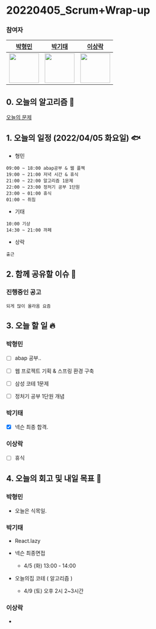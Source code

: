 # 20220405_Scrum+Wrap-up

### 참여자

| [박형민](https://github.com/npnppn)  | [박기태](https://github.com/idiot-kitto)   | [이상락](https://github.com/SangRakee)  |
| :------: | :------: | :------:
|<img src="https://github.com/npnppn.png" width="80"> | <img src="https://github.com/idiot-kitto.png" width="80">|<img src="https://github.com/SangRakee.png" width="80">

## 0. 오늘의 알고리즘 🎈
[오늘의 문제](
https://github.com/tony9402/baekjoon/blob/main/picked.md) 


## 1. 오늘의 일정 (2022/04/05 화요일) 🐟

- 형민
```
09:00 ~ 18:00 abap공부 & 웹 플젝
19:00 ~ 21:00 저녁 시간 & 휴식
21:00 ~ 22:00 알고리즘 1문제
22:00 ~ 23:00 정처기 공부 1단원
23:00 ~ 01:00 휴식
01:00 ~ 취침
```

- 기태
```
10:00 기상
14:30 ~ 21:00 까페
```

- 상락
```
출근
```

## 2. 함께 공유할 이슈 💌



### 진행중인 공고
```
되게 많이 올라옴 요즘
```



## 3. 오늘 할 일 🔥



### 박형민
- [ ] abap 공부..
- [ ] 웹 프로젝트 기획 & 스프링 환경 구축
- [ ] 삼성 코테 1문제
- [ ] 정처기 공부 1단원 개념


### 박기태
- [x] 넥슨 최종 합격.

### 이상락
- [ ] 휴식




## 4. 오늘의 회고 및 내일 목표 🎈



### 박형민

- 오늘은 식목일.

### 박기태

- React.lazy

- 넥슨 최종면접
    - 4/5 (화) 13:00 - 14:00
- 오늘의집 코테 ( 알고리즘 )
    - 4/9 (토) 오후 2시 2~3시간

### 이상락

- 
